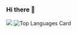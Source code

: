 ### Hi there 👋

<!--
**Diesel-Chen/Diesel-Chen** is a ✨ _special_ ✨ repository because its `README.md` (this file) appears on your GitHub profile.

Here are some ideas to get you started:

- 🔭 I’m currently working on ...
- 🌱 I’m currently learning ...
- 👯 I’m looking to collaborate on ...
- 🤔 I’m looking for help with ...
- 💬 Ask me about ...
- 📫 How to reach me: ...
- 😄 Pronouns: ...
- ⚡ Fun fact: ...
-->
![](https://github-readme-stats.vercel.app/api?username=Diesel-Chen)
![Top Languages Card](https://github-readme-stats.vercel.app/api/top-langs/?username=Diesel-Chen&layout=compact&hide=html,css,scss,php,tsql)
